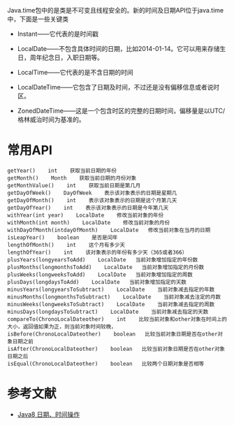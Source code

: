 

Java.time包中的是类是不可变且线程安全的。新的时间及日期API位于java.time中，下面是一些关键类

* Instant——它代表的是时间戳

* LocalDate——不包含具体时间的日期，比如2014-01-14。它可以用来存储生日，周年纪念日，入职日期等。

* LocalTime——它代表的是不含日期的时间

* LocalDateTime——它包含了日期及时间，不过还是没有偏移信息或者说时区。

* ZonedDateTime——这是一个包含时区的完整的日期时间，偏移量是以UTC/格林威治时间为基准的。

# 常用API

```
getYear()    int    获取当前日期的年份
getMonth()    Month    获取当前日期的月份对象
getMonthValue()    int    获取当前日期是第几月
getDayOfWeek()    DayOfWeek    表示该对象表示的日期是星期几
getDayOfMonth()    int    表示该对象表示的日期是这个月第几天
getDayOfYear()    int    表示该对象表示的日期是今年第几天
withYear(int year)    LocalDate    修改当前对象的年份
withMonth(int month)    LocalDate    修改当前对象的月份
withDayOfMonth(intdayOfMonth)    LocalDate   修改当前对象在当月的日期
isLeapYear()    boolean    是否是闰年
lengthOfMonth()    int    这个月有多少天
lengthOfYear()    int    该对象表示的年份有多少天（365或者366）
plusYears(longyearsToAdd)    LocalDate   当前对象增加指定的年份数
plusMonths(longmonthsToAdd)    LocalDate   当前对象增加指定的月份数
plusWeeks(longweeksToAdd)    LocalDate   当前对象增加指定的周数
plusDays(longdaysToAdd)    LocalDate   当前对象增加指定的天数
minusYears(longyearsToSubtract)    LocalDate    当前对象减去指定的年数
minusMonths(longmonthsToSubtract)    LocalDate    当前对象减去注定的月数
minusWeeks(longweeksToSubtract)    LocalDate    当前对象减去指定的周数
minusDays(longdaysToSubtract)    LocalDate    当前对象减去指定的天数
compareTo(ChronoLocalDateother)    int    比较当前对象和other对象在时间上的大小，返回值如果为正，则当前对象时间较晚，
isBefore(ChronoLocalDateother)    boolean   比较当前对象日期是否在other对象日期之前
isAfter(ChronoLocalDateother)    boolean   比较当前对象日期是否在other对象日期之后
isEqual(ChronoLocalDateother)    boolean   比较两个日期对象是否相等
```


# 参考文献
* [Java8 日期、时间操作](https://www.cnblogs.com/ark-blog/p/9694950.html)